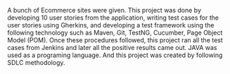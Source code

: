 A bunch of Ecommerce sites were given. 
This project was done by developing 10 user stories from the application, writing test cases for the user stories using Gherkins, and developing a test framework using the following technology such as Maven, Git, TestNG, Cucumber, Page Object Model (POM). Once these procedures followed, this project ran all the test cases from Jenkins and later all the positive results came out. JAVA was used as a programing language. And this project was created by following SDLC methodology.
